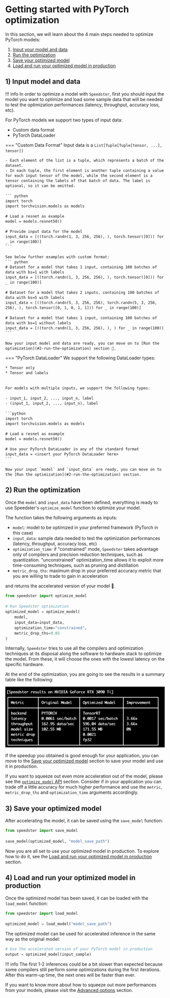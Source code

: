 # Getting started with PyTorch optimization
In this section, we will learn about the 4 main steps needed to optimize PyTorch models:

1. [Input your model and data](#1-input-model-and-data)
2. [Run the optimization](#2-run-the-optimization)
3. [Save your optimized model](#3-save-your-optimized-model)
4. [Load and run your optimized model in production](#4-load-and-run-your-optimized-model-in-production)

## 1) Input model and data

!!! info
    In order to optimize a model with `Speedster`, first you should input the model you want to optimize and load some sample data that will be needed to test the optimization performances (latency, throughput, accuracy loss, etc). 


For PyTorch models we support two types of input data:

* Custom data format
* PyTorch DataLoader

=== "Custom Data Format"
    Input data is a ```List[Tuple[Tuple[tensor, ...], tensor]]```

    - Each element of the list is a tuple, which represents a batch of the dataset.
    - In each tuple, the first element is another tuple containing a value for each input tensor of the model, while the second element is a tensor containing the labels of that batch of data. The label is optional, so it can be omitted.

    ``` python
    import torch
    import torchvision.models as models

    # Load a resnet as example
    model = models.resnet50()

    # Provide input data for the model    
    input_data = [((torch.randn(1, 3, 256, 256), ), torch.tensor([0])) for _ in range(100)]
    ```

    See below further examples with custom format:
    ``` python
    # Dataset for a model that takes 1 input, containing 100 batches of data with bs=1 with labels
    input_data = [((torch.randn(1, 3, 256, 256), ), torch.tensor([0])) for _ in range(100)]

    # Dataset for a model that takes 2 inputs, containing 100 batches of data with bs=5 with labels
    input_data = [((torch.randn(5, 3, 256, 256), torch.randn(5, 3, 256, 256), ), torch.tensor([0, 1, 0, 1, 1])) for _ in range(100)]

    # Dataset for a model that takes 1 input, containing 100 batches of data with bs=1 without labels
    input_data = [((torch.randn(1, 3, 256, 256), ), ) for _ in range(100)]
    ```

    Now your input model and data are ready, you can move on to [Run the optimization](#2-run-the-optimization) section 🚀.

=== "PyTorch DataLoader"
    We support the following DataLoader types:

    * Tensor only
    * Tensor and labels


    For models with multiple inputs, we support the following types:

    - input_1, input_2, ..., input_n, label
    - (input_1, input_2, ..., input_n), label

    ```python
    import torch
    import torchvision.models as models

    # Load a resnet as example
    model = models.resnet50()

    # Use your PyTorch DataLoader in any of the standard format
    input_data = <insert your PyTorch DataLoader here>
    ```

    Now your input `model` and `input_data` are ready, you can move on to the [Run the optimization](#2-run-the-optimization) section.

## 2) Run the optimization
Once the `model` and `input_data` have been defined, everything is ready to use Speedster's `optimize_model` function to optimize your model. 

The function takes the following arguments as inputs:

- `model`: model to be optimized in your preferred framework (PyTorch in this case)
- `input_data`: sample data needed to test the optimization performances (latency, throughput, accuracy loss, etc)
- `optimization_time`: if "constrained" mode, `Speedster` takes advantage only of compilers and precision reduction techniques, such as quantization. "unconstrained" optimization_time allows it to exploit more time-consuming techniques, such as pruning and distillation 
- `metric_drop_ths`: maximum drop in your preferred accuracy metric that you are willing to trade to gain in acceleration

and returns the accelerated version of your model 🚀.

``` python
from speedster import optimize_model

# Run Speedster optimization
optimized_model = optimize_model(
    model, 
    input_data=input_data, 
    optimization_time="constrained",
    metric_drop_ths=0.05
)
```

Internally, `Speedster` tries to use all the compilers and optimization techniques at its disposal along the software to hardware stack to optimize the model. From these, it will choose the ones with the lowest latency on the specific hardware.

At the end of the optimization, you are going to see the results in a summary table like the following:

![pt](../images/pt_table.png)

If the speedup you obtained is good enough for your application, you can move to the [Save your optimized model](#3-save-your-optimized-model) section to save your model and use it in production.

If you want to squeeze out even more acceleration out of the model, please see the [`optimize_model` API](../advanced_options.md#optimize_model-api) section. Consider if in your application you can trade off a little accuracy for much higher performance and use the `metric`, `metric_drop_ths` and `optimization_time` arguments accordingly.

## 3) Save your optimized model
After accelerating the model, it can be saved using the `save_model` function:

```python
from speedster import save_model

save_model(optimized_model, "model_save_path")
```

Now you are all set to use your optimized model in production. To explore how to do it, see the [Load and run your optimized model in production](#4-load-and-run-your-optimized-model-in-production) section.

## 4) Load and run your optimized model in production
Once the optimized model has been saved,  it can be loaded with the `load_model` function:
```python
from speedster import load_model

optimized_model = load_model("model_save_path")
```

The optimized model can be used for accelerated inference in the same way as the original model:

```python
# Use the accelerated version of your PyTorch model in production
output = optimized_model(input_sample)
```

!!! info
    The first 1-2 inferences could be a bit slower than expected because some compilers still perform some optimizations during the first iterations. After this warm-up time, the next ones will be faster than ever.

If you want to know more about how to squeeze out more performances from your models, please visit the [Advanced options](../advanced_options.md) section.